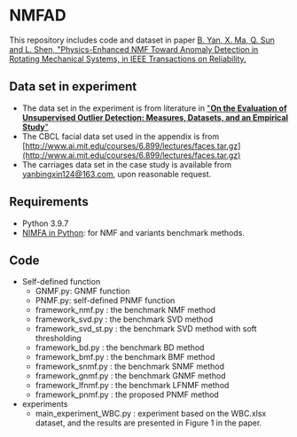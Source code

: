 # NMFAD
This repository includes code and dataset in paper [B. Yan, X. Ma, Q. Sun and L. Shen, "Physics-Enhanced NMF Toward Anomaly Detection in Rotating Mechanical Systems, in IEEE Transactions on Reliability.](https://ieeexplore.ieee.org/document/10579702)
## Data set in experiment
- The data set in the experiment is from literature in ["__On the Evaluation of Unsupervised Outlier Detection:
Measures, Datasets, and an Empirical Study__"](https://www.dbs.ifi.lmu.de/research/outlier-evaluation/DAMI/)
- The CBCL facial data set used in the appendix is from [http://www.ai.mit.edu/courses/6.899/lectures/faces.tar.gz](http://www.ai.mit.edu/courses/6.899/lectures/faces.tar.gz)
- The carriages data set in the case study is available from yanbingxin124@163.com, upon reasonable request.
## Requirements
- Python 3.9.7
- [NIMFA in Python](http://nimfa.biolab.si/): for NMF and variants benchmark methods.
## Code
- Self-defined function
  - GNMF.py: GNMF function
  - PNMF.py: self-defined PNMF function
  - framework_nmf.py : the benchmark NMF method
  - framework_svd.py : the benchmark SVD method
  - framework_svd_st.py : the benchmark SVD method with soft thresholding
  - framework_bd.py : the benchmark BD method
  - framework_bmf.py : the benchmark BMF method
  - framework_snmf.py : the benchmark SNMF method
  - framework_gnmf.py : the benchmark GNMF method
  - framework_lfnmf.py : the benchmark LFNMF method
  - framework_pnmf.py : the proposed PNMF method
- experiments
  - main_experiment_WBC.py : experiment based on the WBC.xlsx dataset, and the results are presented in Figure 1 in the paper.
